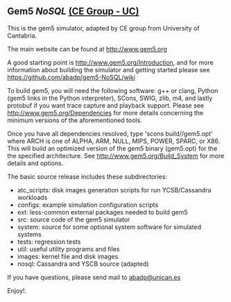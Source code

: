 ## **Gem5 _NoSQL_** [(CE Group - UC)](http://www.ce.unican.es)

This is the gem5 simulator, adapted by CE group from University of Cantabria.  

The main website can be found at http://www.gem5.org

A good starting point is http://www.gem5.org/Introduction, and for
more information about building the simulator and getting started
please see https://github.com/abadp/gem5-NoSQL/wiki

To build gem5, you will need the following software: g++ or clang,
Python (gem5 links in the Python interpreter), SCons, SWIG, zlib, m4,
and lastly protobuf if you want trace capture and playback
support. Please see http://www.gem5.org/Dependencies for more details
concerning the minimum versions of the aforementioned tools.

Once you have all dependencies resolved, type 'scons
build/<ARCH>/gem5.opt' where ARCH is one of ALPHA, ARM, NULL, MIPS,
POWER, SPARC, or X86. This will build an optimized version of the gem5
binary (gem5.opt) for the the specified architecture. See
http://www.gem5.org/Build_System for more details and options.

The basic source release includes these subdirectories:
   - atc_scripts: disk images generation scripts for run YCSB/Cassandra workloads  
   - configs: example simulation configuration scripts
   - ext: less-common external packages needed to build gem5
   - src: source code of the gem5 simulator
   - system: source for some optional system software for simulated systems
   - tests: regression tests
   - util: useful utility programs and files
   - images: kernel file and disk images 
   - nosql: Cassandra and YSCB source (adapted) 

If you have questions, please send mail to abadp@unican.es

Enjoy!.
